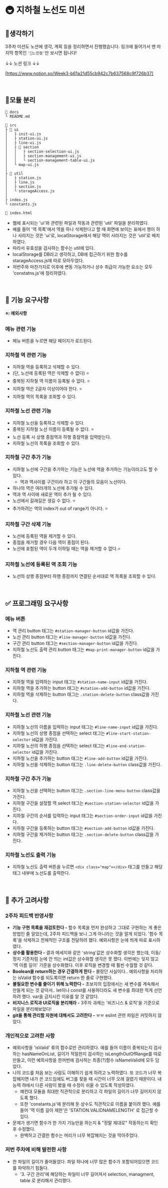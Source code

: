 # 🚇 지하철 노선도 미션

## 📌생각하기
3주차 미션도 노션에 생각, 계획 등을 정리하면서 진행했습니다. 링크에 들어가서 맨 마지막 항목인 `'🎈느낀점'`만 보시면 됩니다!

↓↓ 노션 링크 ↓↓

[https://www.notion.so/Week3-b61a21d55cb942c7b637568c9f726b37]

<br/>

## 🔨모듈 분리
```
📁 docs
└ README.md

📁 src
├ 📁 ui
│	├ init-ui.js
│	├ station-ui.js
│	├ line-ui.js
│   ├ 📁 section
│	│	├ section-selection-ui.js
│	│	├ section-management-ui.js
│	│	└ section-management-table-ui.js
│	└ map-ui.js
│
├ 📁 util
│	├ station.js
│	├ line.js
│	├ section.js
│	└ storageAccess.js
│
├ index.js
└ constants.js

📄 index.html
```
- 웹에 표시되는 'ui'와 관련된 파일과 작동과 관련된 'util' 파일을 분리하였다.
- 예를 들어 '역 목록'에서 역을 하나 삭제한다고 할 때 화면에 보이는 표에서 행이 하나 사라지는 것은 'ui'로, localStorage에서 해당 역이 사라지는 것은 'util'로 배치하였다.
- 따라서 유효성을 검사하는 함수는 util에 있다.
- localStorage를 DB라고 생각하고, DB에 접근하기 위한 함수를 starageAccess.js에 따로 모아두었다.
- 저번주와 마찬가지로 이후에 변동 가능하거나 상수 취급이 가능한 요소는 모두 'constatns.js'에 정리하였다.

<br/>

## 🚀 기능 요구사항

**⭐: 예외사항**

### 메뉴 관련 기능
- 메뉴 버튼을 누르면 해당 페이지가 로드된다.
### 지하철 역 관련 기능
- 지하철 역을 등록하고 삭제할 수 있다. 
- (단, 노선에 등록된 역은 삭제할 수 없다) ⭐
- 중복된 지하철 역 이름이 등록될 수 없다. ⭐
- 지하철 역은 2글자 이상이어야 한다. ⭐
- 지하철 역의 목록을 조회할 수 있다.

### 지하철 노선 관련 기능
- 지하철 노선을 등록하고 삭제할 수 있다.
- 중복된 지하철 노선 이름이 등록될 수 없다. ⭐
- 노선 등록 시 상행 종점역과 하행 종점역을 입력받는다.
- 지하철 노선의 목록을 조회할 수 있다.

### 지하철 구간 추가 기능
- 지하철 노선에 구간을 추가하는 기능은 노선에 역을 추가하는 기능이라고도 할 수 있다.
  - 역과 역사이를 구간이라 하고 이 구간들의 모음이 노선이다.  
- 하나의 역은 여러개의 노선에 추가될 수 있다.
- 역과 역 사이에 새로운 역이 추가 될 수 있다.
- 노선에서 갈래길은 생길 수 없다. ⭐
- 추가하려는 역의 index가 out of range가 아니다. ⭐

### 지하철 구간 삭제 기능
- 노선에 등록된 역을 제거할 수 있다.
- 종점을 제거할 경우 다음 역이 종점이 된다.
- 노선에 포함된 역이 두개 이하일 때는 역을 제거할 수 없다.⭐

### 지하철 노선에 등록된 역 조회 기능
- 노선의 상행 종점부터 하행 종점까지 연결된 순서대로 역 목록을 조회할 수 있다.

<br/>

## ✅ 프로그래밍 요구사항

### 메뉴 버튼
- 역 관리 button 태그는 `#station-manager-button` id값을 가진다.
- 노선 관리 button 태그는 `#line-manager-button` id값을 가진다.
- 구간 관리 button 태그는 `#section-manager-button` id값을 가진다.
- 지하철 노선도 출력 관리 button 태그는 `#map-print-manager-button` id값을 가진다.

### 지하철 역 관련 기능
- 지하철 역을 입력하는 input 태그는 `#station-name-input` id값을 가진다.
- 지하철 역을 추가하는 button 태그는 `#station-add-button` id값을 가진다.
- 지하철 역을 삭제하는 button 태그는 `.station-delete-button` class값을 가진다.

### 지하철 노선 관련 기능
- 지하철 노선의 이름을 입력하는 input 태그는 `#line-name-input` id값을 가진다.
- 지하철 노선의 상행 종점을 선택하는 select 태그는 `#line-start-station-selector` id값을 가진다.
- 지하철 노선의 하행 종점을 선택하는 select 태그는 `#line-end-station-selector` id값을 가진다.
- 지하철 노선을 추가하는 button 태그는 `#line-add-button` id값을 가진다.
- 지하철 노선을 삭제하는 button 태그는 `.line-delete-button` class값을 가진다.

### 지하철 구간 추가 기능
- 지하철 노선을 선택하는 button 태그는 `.section-line-menu-button` class값을 가진다.
- 지하철 구간을 설정할 역 select 태그는 `#section-station-selector` id값을 가진다.
- 지하철 구간의 순서를 입력하는 input 태그는 `#section-order-input` id값을 가진다.
- 지하철 구간을 등록하는 button 태그는 `#section-add-button` id값을 가진다.
- 지하철 구간을 제거하는 button 태그는 `.section-delete-button` class값을 가진다.

### 지하철 노선도 출력 기능
- 지하철 노선도 출력 버튼을 누르면 `<div class="map"></div>` 태그를 만들고 해당 태그 내부에 노선도를 출력한다.

<br/>

## 🎈 추가 고려사항

### 2주차 피드백 반영사항
- **기능 구현 목록을 재검토한다 -** 함수 목록을 먼저 완성하고 그대로 구현하는 게 좋은 방법인 줄 알았는데, 2주차 피드백을 보니 그게 아니라는 것을 알게 되었다. '함수 목록'을 삭제하고 전체적인 구조를 전달하려 했다. 예외사항은 눈에 띄게 따로 표시하였다.
- **상수를 활용한다 -** 결과 메세지와 같은 'string'값은 상수화할 생각은 했는데, 이동/정지 기준처럼 눈에 안 띄는 int값은 상수화할 생각은 못 했다. 이번에는 잊지 않고 '역 이름 길이' 기준을 상수화했다. 이후 로직을 변경할 때 훨씬 수월할 것 같다.
- **Boolean을 return하는 경우 간결하게 한다 -** 몰랐던 사실이다.. 예외사항을 처리하는 isValid 함수를 되도록이면 return 한 줄로 구현했다.
- **불필요한 변수를 줄이기 위해 노력한다 -** 초보자의 입장에서는 새 변수를 계속해서 만들게 되는 것 같아서.. let이나 const를 사용하더라도 새 변수를 최대한 적게 선언하려 했다. var을 금지시킨 이유를 알 것 같았다.
- **비지니스 로직과 UI로직을 분리해라 -** 3주차 과제는 '비즈니스 & 로직'을 기준으로 파일을 분리해보았다!
- **git을 통해 관리할 자원에 대해서도 고려한다 -** ㅠㅠ eslint 관련 파일은 커밋하지 않았다.

### 개인적으로 고려한 사항
- 예외사항을 'isValid' 류의 함수로만 관리하였다. 예를 들어 이름이 중복되는지 검사하는 hasNameOnList, 길이가 적절한지 검사하는 isLengthOutOfRange를 따로 만들고, 이런 예외사항을 한꺼번에 검사하는 최종(?)함수 isNameValid에 모두 담았다.
- 나의 코드를 처음 보는 사람도 이해하기 쉽게 하려고 노력하였다. 또 코드가 너무 복잡해지면 내가 쓴 코드임에도 버그를 찾을 때 시간이 너무 오래 걸렸기 때문이다. 내 능력 하에서 다른 사람이 봤을 때 수정이 쉬울 수 있도록 작성하였다.
    - 예컨대 모듈을 최대한 직관적으로 분리하고 각 파일의 길이가 너무 길어지지 않도록 했다.
    - 또한 'constants.js'에 분리해 둔 상수도 직관적으로 이름을 붙이려 했다. 예를 들어 '역 이름 길이 제한'은 'STATION.VALIDNAMELENGTH' 로 접근할 수 있다.
- 문제가 생기면 함수가 한 가지 기능만을 하는지 & "정말 제대로" 작동하는지 확인 후 수정했다.
    - 완벽하고 간결한 함수는 머리가 너무 복잡해지는 것을 막아주었다.

### 저번 주차에 비해 발전한 사항
- 한 파일의 길이가 줄어들었다. 파일 하나에 너무 많은 함수가 포함되어있으면 코드를 파악하기 힘들다.
    - '3. 구간 관리'에 해당하는 파일이 너무 길어져서 selection, managment, table 로 분리해서 관리했다.